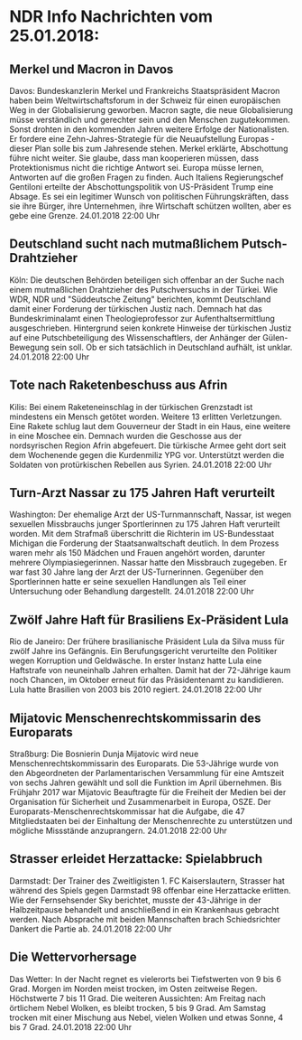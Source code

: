# NDR Info Nachrichten vom 25.01.2018:


## Merkel und Macron in Davos
Davos:      Bundeskanzlerin Merkel und Frankreichs Staatspräsident Macron haben beim Weltwirtschaftsforum in der Schweiz für einen europäischen Weg in der Globalisierung geworben. Macron sagte, die neue Globalisierung müsse verständlich und gerechter sein und den Menschen zugutekommen. Sonst drohten in den kommenden Jahren weitere Erfolge der Nationalisten. Er fordere eine Zehn-Jahres-Strategie für die Neuaufstellung Europas - dieser Plan solle bis zum Jahresende stehen. Merkel erklärte, Abschottung führe nicht weiter. Sie glaube, dass man kooperieren müssen, dass Protektionismus nicht die richtige Antwort sei. Europa müsse lernen, Antworten auf die großen Fragen zu finden. Auch Italiens Regierungschef Gentiloni erteilte der Abschottungspolitik von US-Präsident Trump eine Absage. Es sei ein legitimer Wunsch von politischen Führungskräften, dass sie ihre Bürger, ihre Unternehmen, ihre Wirtschaft schützen wollten, aber es gebe eine Grenze. 24.01.2018 22:00 Uhr 

## Deutschland sucht nach mutmaßlichem Putsch-Drahtzieher
Köln: Die deutschen Behörden beteiligen sich offenbar an der Suche nach einem mutmaßlichen Drahtzieher des Putschversuchs in der Türkei. Wie WDR, NDR und "Süddeutsche Zeitung" berichten, kommt Deutschland damit einer Forderung der türkischen Justiz nach. Demnach hat das Bundeskriminalamt einen Theologieprofessor zur Aufenthaltsermittlung ausgeschrieben. Hintergrund seien konkrete Hinweise der türkischen Justiz auf eine Putschbeteiligung des Wissenschaftlers, der Anhänger der Gülen-Bewegung sein soll. Ob er sich tatsächlich in Deutschland aufhält, ist unklar. 24.01.2018 22:00 Uhr 

## Tote nach Raketenbeschuss aus Afrin
Kilis: Bei einem Raketeneinschlag in der türkischen Grenzstadt ist mindestens ein Mensch getötet worden. Weitere 13 erlitten Verletzungen. Eine Rakete schlug laut dem Gouverneur der Stadt in ein Haus, eine weitere in eine Moschee ein. Demnach wurden die Geschosse aus der nordsyrischen Region Afrin abgefeuert. Die türkische Armee geht dort seit dem Wochenende gegen die Kurdenmiliz YPG vor. Unterstützt werden die Soldaten von protürkischen Rebellen aus Syrien. 24.01.2018 22:00 Uhr 

## Turn-Arzt Nassar zu 175 Jahren Haft verurteilt
Washington: Der ehemalige Arzt der US-Turnmannschaft, Nassar, ist wegen sexuellen Missbrauchs junger Sportlerinnen zu 175 Jahren Haft verurteilt worden. Mit dem Strafmaß überschritt die Richterin im US-Bundesstaat Michigan die Forderung der Staatsanwaltschaft deutlich. In dem Prozess waren mehr als 150 Mädchen und Frauen angehört worden, darunter mehrere Olympiasiegerinnen. Nassar hatte den Missbrauch zugegeben. Er war fast 30 Jahre lang der Arzt der US-Turnerinnen. Gegenüber den Sportlerinnen hatte er seine sexuellen Handlungen als Teil einer Untersuchung oder Behandlung dargestellt. 24.01.2018 22:00 Uhr 

## Zwölf Jahre Haft für Brasiliens Ex-Präsident Lula
Rio de Janeiro: Der frühere brasilianische Präsident Lula da Silva muss für zwölf Jahre ins Gefängnis. Ein Berufungsgericht verurteilte den Politiker wegen Korruption und Geldwäsche. In erster Instanz hatte Lula eine Haftstrafe von neuneinhalb Jahren erhalten. Damit hat der 72-Jährige kaum noch Chancen, im Oktober erneut für das Präsidentenamt zu kandidieren. Lula hatte Brasilien von 2003 bis 2010 regiert. 24.01.2018 22:00 Uhr 

## Mijatovic Menschenrechtskommissarin des Europarats
Straßburg: Die Bosnierin Dunja Mijatovic wird neue Menschenrechtskommissarin des Europarats. Die 53-Jährige wurde von den Abgeordneten der Parlamentarischen Versammlung für eine Amtszeit von sechs Jahren gewählt und soll die Funktion im April übernehmen. Bis Frühjahr 2017 war Mijatovic Beauftragte für die Freiheit der Medien bei der Organisation für Sicherheit und Zusammenarbeit in Europa, OSZE. Der Europarats-Menschenrechtskommissar hat die Aufgabe, die 47 Mitgliedstaaten bei der Einhaltung der Menschenrechte zu unterstützen und mögliche Missstände anzuprangern. 24.01.2018 22:00 Uhr 

## Strasser erleidet Herzattacke: Spielabbruch
Darmstadt: Der Trainer des Zweitligisten 1. FC Kaiserslautern, Strasser hat während des Spiels gegen Darmstadt 98 offenbar eine Herzattacke erlitten. Wie der Fernsehsender Sky berichtet, musste der 43-Jährige in der Halbzeitpause behandelt und anschließend in ein Krankenhaus gebracht werden. Nach Absprache mit beiden Mannschaften brach Schiedsrichter Dankert die Partie ab. 24.01.2018 22:00 Uhr 

## Die Wettervorhersage
Das Wetter: In der Nacht regnet es vielerorts bei Tiefstwerten von 9 bis 6 Grad. Morgen im Norden meist trocken, im Osten zeitweise Regen. Höchstwerte 7 bis 11 Grad. Die weiteren Aussichten: Am Freitag nach örtlichem Nebel Wolken, es bleibt trocken, 5 bis 9 Grad. Am Samstag trocken mit einer Mischung aus Nebel, vielen Wolken und etwas Sonne, 4 bis 7 Grad. 24.01.2018 22:00 Uhr 
